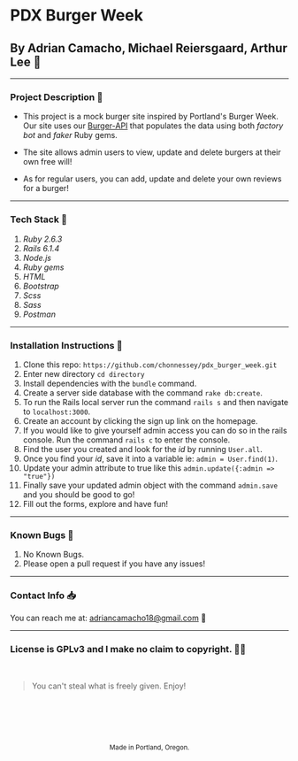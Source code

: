 # PDX Burger Week
## By Adrian Camacho, Michael Reiersgaard, Arthur Lee :electric_plug:

---

### Project Description :pencil:

* This project is a mock burger site inspired by Portland's Burger Week. Our site uses our [Burger-API](https://pdx-burger-week-api.herokuapp.com/burgers/) that populates the data using both _factory bot_ and _faker_ Ruby gems. 

* The site allows admin users to view, update and delete burgers at their own free will!

* As for regular users, you can add, update and delete your own reviews for a burger!
---
### Tech Stack :floppy_disk:
1. _Ruby 2.6.3_
2. _Rails 6.1.4_
3. _Node.js_
4. _Ruby gems_
5. _HTML_
6. _Bootstrap_
7. _Scss_
8. _Sass_
9. _Postman_
---
### Installation Instructions :pushpin:
1. Clone this repo: `https://github.com/chonnessey/pdx_burger_week.git`
2. Enter new directory `cd directory`
3. Install dependencies with the `bundle` command.
4. Create a server side database with the command `rake db:create`.
5. To run the Rails local server run the command `rails s` and then navigate to `localhost:3000`.
6. Create an account by clicking the sign up link on the homepage.
7. If you would like to give yourself admin access you can do so in the rails console. Run the command `rails c` to enter the console.
8. Find the user you created and look for the _id_ by running `User.all`.
9. Once you find your _id_, save it into a variable ie: `admin = User.find(1)`.
10. Update your admin attribute to true like this `admin.update({:admin => "true"})`
11. Finally save your updated admin object with the command `admin.save` and you should be good to go!
12. Fill out the forms, explore and have fun!
---
### Known Bugs :bug:
1. No Known Bugs.
2. Please open a pull request if you have any issues!
---
### Contact Info :inbox_tray:

You can reach me at: <adriancamacho18@gmail.com> :rocket:
___
### License is GPLv3 and I make no claim to copyright. :guardsman:
<br />

> You can't steal what is freely given. Enjoy!

<br />
<br />
<br />
<br />
<p align="center">
  <small>Made in Portland, Oregon.</small>
</p>